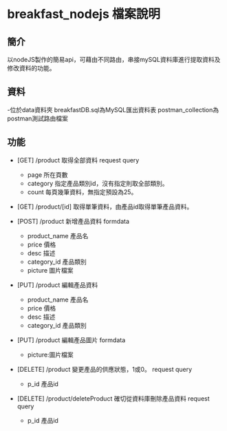 # breakfast_nodejs 檔案說明
## 簡介
以nodeJS製作的簡易api，可藉由不同路由，串接mySQL資料庫進行提取資料及修改資料的功能。

## 資料
-位於data資料夾
breakfastDB.sql為MySQL匯出資料表
postman_collection為postman測試路由檔案

## 功能
- [GET] /product
  取得全部資料
  request query
    - page 所在頁數
    - category 指定產品類別id，沒有指定則取全部類別。
    - count 每頁幾筆資料，無指定預設為25。
      
- [GET] /product/[id]
  取得單筆資料，由產品id取得單筆產品資料。
  
- [POST] /product
  新增產品資料
  formdata
  - product_name 產品名
  - price 價格
  - desc 描述
  - category_id 產品類別
  - picture 圖片檔案
- [PUT] /product
  編輯產品資料
  - product_name 產品名
  - price 價格
  - desc 描述
  - category_id 產品類別
  
- [PUT] /product
  編輯產品圖片
  formdata
  - picture:圖片檔案
  
- [DELETE] /product
  變更產品的供應狀態，1或0。
  request query
  - p_id 產品id
    
- [DELETE] /product/deleteProduct
  確切從資料庫刪除產品資料
  request query
  - p_id 產品id
